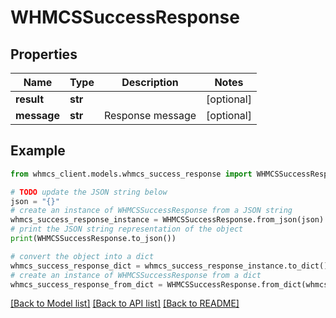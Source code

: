 # WHMCSSuccessResponse


## Properties

Name | Type | Description | Notes
------------ | ------------- | ------------- | -------------
**result** | **str** |  | [optional] 
**message** | **str** | Response message | [optional] 

## Example

```python
from whmcs_client.models.whmcs_success_response import WHMCSSuccessResponse

# TODO update the JSON string below
json = "{}"
# create an instance of WHMCSSuccessResponse from a JSON string
whmcs_success_response_instance = WHMCSSuccessResponse.from_json(json)
# print the JSON string representation of the object
print(WHMCSSuccessResponse.to_json())

# convert the object into a dict
whmcs_success_response_dict = whmcs_success_response_instance.to_dict()
# create an instance of WHMCSSuccessResponse from a dict
whmcs_success_response_from_dict = WHMCSSuccessResponse.from_dict(whmcs_success_response_dict)
```
[[Back to Model list]](../README.md#documentation-for-models) [[Back to API list]](../README.md#documentation-for-api-endpoints) [[Back to README]](../README.md)


